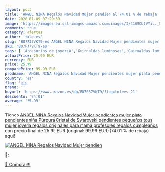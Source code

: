 ```yaml
---
layout: post
title: 'ANGEL NINA Regalos Navidad Mujer pendien al 74.01 % de rebaja'
date: 2020-01-09 07:29:59
image: 'https://images-eu.ssl-images-amazon.com/images/I/41GUCbtVYiL._SL400_.jpg'
comments: true
category: ofertas
author: 'tole.es'
slug: 'B07P37VKT9-es ANGEL NINA Regalos Navidad Mujer pendientes mujer plata...'
sku: 'B07P37VKT9-es'
tags: [ 'Accesorios de joyería','Guirnaldas luminosas','Guirnaldas luminosas de interior','Iluminación','Joyería','Limpieza y cuidado de joyas','navidad','swarovski', ]
actualPrice: 25.99 EUR
currency: EUR
price: 25.99
comparePrice: 99.99 EUR
prodname: 'ANGEL NINA Regalos Navidad Mujer pendientes mujer plata pendientes niña Púrpura Cristal de Swarovski pendientes pequeños tous mujer joyeria regalos originales para mama profesores regalos cumpleaños'
country: 'es'
flag: '🇪🇸'
brand: ''
buyurl: 'https://www.amazon.es/dp/B07P37VKT9/?tag=tolees-21'
descuento: '74.01'
average: '25.99'
---
```


Tienes [ANGEL NINA Regalos Navidad Mujer pendientes mujer plata pendientes niña Púrpura Cristal de Swarovski pendientes pequeños tous mujer joyeria regalos originales para mama profesores regalos cumpleaños](https://www.amazon.es/dp/B07P37VKT9/?tag=tolees-21) con precio final de  25.99 EUR (original: 99.99 EUR) (74.01 %  de rebaja) aqui!

[![ANGEL NINA Regalos Navidad Mujer pendien](https://images-eu.ssl-images-amazon.com/images/I/41GUCbtVYiL._SL400_.jpg)](https://www.amazon.es/dp/B07P37VKT9/?tag=tolees-21)

🔎:


[🛒 Comprar!!!](https://www.amazon.es/dp/B07P37VKT9/?tag=tolees-21)

